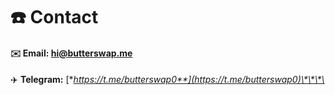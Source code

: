 # ☎️ Contact

#### ✉️ Email: hi@butterswap.me

✈️ **Telegram:** [**https://t.me/butterswap0**](https://t.me/butterswap0)\*\*\*\*

